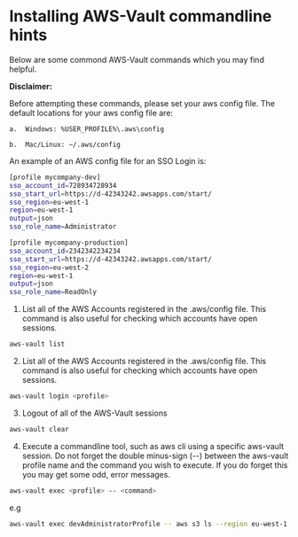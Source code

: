 # Installing AWS-Vault commandline hints

Below are some commond AWS-Vault commands which you may find helpful. 

**Disclaimer:** 

Before attempting these commands, please set your aws config file.  The default locations for your aws config file are:

    a.	Windows: %USER_PROFILE%\.aws\config

    b.	Mac/Linux: ~/.aws/config

An example of an AWS config file for an SSO Login is:


```sh
[profile mycompany-dev]
sso_account_id=728934728934
sso_start_url=https://d-42343242.awsapps.com/start/
sso_region=eu-west-1
region=eu-west-1
output=json
sso_role_name=Administrator

[profile mycompany-production]
sso_account_id=2342342234234
sso_start_url=https://d-42343242.awsapps.com/start/
sso_region=eu-west-2
region=eu-west-1
output=json
sso_role_name=ReadOnly
```


1.	List all of the AWS Accounts registered in the .aws/config file.  This command is also useful for checking which accounts have open sessions.

```sh
aws-vault list
```

2.	List all of the AWS Accounts registered in the .aws/config file.  This command is also useful for checking which accounts have open sessions.

```sh
aws-vault login <profile>
```

3.	Logout of all of the AWS-Vault sessions
```sh
aws-vault clear
```

4.	Execute a commandline tool, such as aws cli using a specific aws-vault session. Do not forget the double minus-sign (--) between the aws-vault profile name and the command you wish to execute.  If you do forget this you may get some odd, error messages.
```sh
aws-vault exec <profile> -- <command>
```

e.g 
```sh
aws-vault exec devAdministratorProfile -- aws s3 ls --region eu-west-1
```

 

